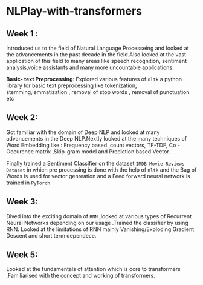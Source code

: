 # NLPlay-with-transformers

## Week 1 :
Introduced us  to the field of Natural Language Processeing and looked at the  advancements in the past decade in the field.Also looked at the vast application of this field to many areas like speech recognition, sentiment analysis,voice assistants and many more uncountable applications.

**Basic- text Preprocessing**:
Explored various features of ```nltk```  a python library for basic text preprocessing like tokenization, stemming,lemmatization , removal of stop words , removal of punctuation etc 

## Week 2:
Got familiar with the domain of Deep NLP and looked at many advancements in the Deep NLP.Nextly looked at the many techniques of Word Embedding like :
Frequency based ,count vectors, TF-TDF, Co -Occurence matrix ,Skip-gram model and Prediction based Vector.

Finally trained a Sentiment Classifier on the dataset ```IMDB Movie Reviews Dataset``` in which pre processing is done with the  help of ```nltk``` and the Bag of Words is used for vector genreation and a Feed forward neural network is trained in ```PyTorch```
## Week 3:
Dived into the exciting domain of ```RNN``` ,looked at various types of Recurrent Neural Networks depending on our usage .Trained the classifier by using RNN. Looked at the limitations of RNN mainly Vanishing/Exploding Gradient Descent and short term dependece. 
## Week 5:
Looked at the fundamentals of attention which is core to transformers .Familiarised with the concept and working of transformers.
